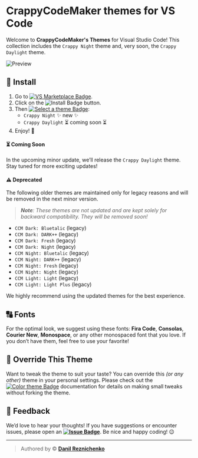 # CrappyCodeMaker themes for VS Code

Welcome to **CrappyCodeMaker's Themes** for Visual Studio Code!
This collection includes the `Crappy Night` theme and, very soon, the `Crappy Daylight` theme.

![Preview](https://raw.githubusercontent.com/danilrez/ccm-theme/refs/heads/master/public/images/Preview.png)

## 🚀 Install

1. Go to [![VS Marketplace Badge](https://img.shields.io/badge/VS%20Marketplace-2C94FC?logo=visualstudiocode&logoColor=fff&style=flat)](https://marketplace.visualstudio.com/items?itemName=CrappyCodeMaker.crappycode-theme).
2. Click on the ![Install Badge](https://img.shields.io/badge/Install-2C94FC?logo=visualstudiocode&logoColor=fff&style=flat) button.
3. Then [![Select a theme Badge](https://img.shields.io/badge/Select%20a%20theme-2C94FC?logo=visualstudiocode&logoColor=fff&style=flat)](https://code.visualstudio.com/docs/getstarted/themes#_selecting-the-color-theme):
    - `Crappy Night` ✨ new ✨
    - `Crappy Daylight` ⏳ coming soon ⏳
4. Enjoy! 🎉

#### ⏳ Coming Soon

In the upcoming minor update, we’ll release the `Crappy Daylight` theme. Stay tuned for more exciting updates!

#### ⚠️ Deprecated

The following older themes are maintained only for legacy reasons and will be removed in the next minor version.

> _**Note**: These themes are not updated and are kept solely for backward compatibility. They will be removed soon!_

- `CCM Dark: Bluetalic` (legacy)
- `CCM Dark: DARK++` (legacy)
- `CCM Dark: Fresh` (legacy)
- `CCM Dark: Night` (legacy)
- `CCM Night: Bluetalic` (legacy)
- `CCM Night: DARK++` (legacy)
- `CCM Night: Fresh` (legacy)
- `CCM Night: Night` (legacy)
- `CCM Light: Light` (legacy)
- `CCM Light: Light Plus` (legacy)

We highly recommend using the updated themes for the best experience.

## 🔠 Fonts

For the optimal look, we suggest using these fonts: **Fira Code**, **Consolas**, **Courier New**, **Monospace**, or any other monospaced font that you love.
If you don’t have them, feel free to use your favorite!

## 🎨 Override This Theme

Want to tweak the theme to suit your taste? You can override this _(or any other)_ theme in your personal settings.
Please check out the [![Color theme Badge](https://img.shields.io/badge/Color%20Theme-2C94FC?logo=visualstudiocode&logoColor=fff&style=flat)](https://code.visualstudio.com/api/extension-guides/color-theme) documentation for details on making small tweaks without forking the theme.

## 💬 Feedback

We’d love to hear your thoughts! If you have suggestions or encounter issues, please open an **[![Issue Badge](https://img.shields.io/badge/Issue-2C94FC?logo=visualstudiocode&logoColor=fff&style=flat)](https://github.com/danilrez/CCM-Theme/issues)**.
Be nice and happy coding! 😉

---

> Authored by © **[Danil Reznichenko](https://github.com/danilrez)**
